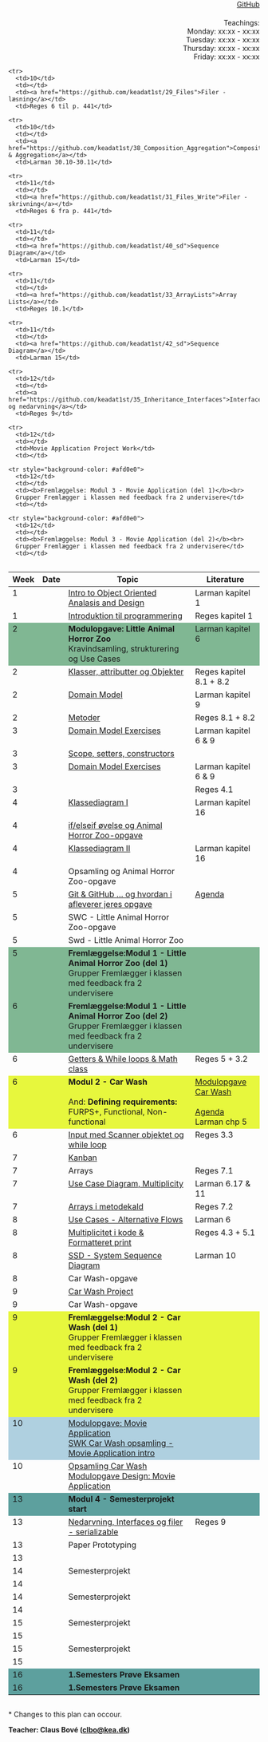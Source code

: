 <head>
  <style> 
    h1:first-of-type {display: none;}
    #github {text-align: right; margin:-50px 0 50px 0}
    #teachings {text-align: right; margin: -30px 0 10px 0}
    #tbl {display: inline-table}
    td {vertical-align: top;}
  </style>
</head>

# Software Design and Construction 1st semester

<div id="github"><a href="https://github.com/keadat1st/">GitHub</a></div>

<div id="teachings">Teachings: <br> Monday: xx:xx - xx:xx <br> Tuesday: xx:xx - xx:xx <br> Thursday: xx:xx - xx:xx <br> Friday: xx:xx - xx:xx</div>

<table id="tbl">
  <thead>
  <tr>
      <th>Week</th>
      <th>Date</th>
      <th>Topic</th>
    <th>Literature</th>
  </tr>
  </thead>
  <tbody>
  <tr>
      <td>1</td>
      <td></td>
      <td>    
        <a href="https://github.com/keadat1st/01_intro_to_Object_Oriented_Analasis_and_Design">Intro to Object Oriented Analasis and Design</a></td>
      <td>Larman kapitel 1</td>
  </tr>
  
  <tr>
      <td>1</td>
      <td></td>
      <td>
        <a href="https://github.com/keadat1st/02_introduktion_til_programmering">Introduktion til programmering</a></td>
      <td>Reges kapitel 1</td>
  </tr>
  
  <tr style="background-color: #80b793">
      <td>2</td>
      <td></td>
      <td>
        <b>Modulopgave: Little Animal Horror Zoo</b><br>
        Kravindsamling, strukturering og Use Cases
      </td>
      <td>
        Larman kapitel 6
      </td>
  </tr>
  
  <tr>
      <td>2</td>
      <td></td>
      <td><a href="https://github.com/keadat1st/04_Classes_and_Objects">Klasser, attributter og Objekter</a></td>
      <td>Reges kapitel 8.1 + 8.2</td>
  </tr>
  
  <tr>
      <td>2</td>
      <td></td>
  <td><a href="https://github.com/keadat1st/05_domain_model">Domain Model</a></td>
      <td>Larman kapitel 9</td>
  </tr>  
  
  <tr>
      <td>2</td>
      <td></td> 
      <td><a href="https://github.com/keadat1st/06_metoder">Metoder</a></td>
      <td>Reges 8.1 + 8.2</td>
  </tr>

  <tr> 
      <td>3</td>
      <td></td>
      <td><a href="https://github.com/keadat1st/07_domain_model_exercises">Domain Model Exercises</a></td>
      <td>Larman kapitel 6 & 9</td>
  </tr>
  
  <tr>      
      <td>3</td>
      <td></td>
      <td><a href="https://github.com/keadat1st/08_constructor_og_set_method">Scope, setters, constructors</a></td>
      <td></td>
  </tr>

  <tr>
      <td>3</td>
      <td></td>
      <td><a href="https://github.com/keadat1st/09_domain_model_exercises">Domain Model Exercises</a></td>
      <td>Larman kapitel 6 & 9</td>
  </tr>
  
  <tr>
      <td>3</td>
      <td></td>
      <td><a href="https://github.com/keadat1st/10_set-metode-og-if"></a></td>
      <td>Reges 4.1</td>
  </tr>
  
  <tr>
      <td>4</td>
      <td></td>
      <td><a href="https://github.com/keadat1st/11_KlasseDiagram">Klassediagram I</a></td>
      <td>Larman kapitel 16</td>
  </tr>
  <tr>
      <td>4</td>
      <td></td>
      <td><a href="https://github.com/keadat1st/12_if_else_if_else">if/elseif øvelse og Animal Horror Zoo-opgave</a></td>
      <td></td>
  </tr>
  
  <tr>
      <td>4</td>
      <td></td>
      <td><a href="https://github.com/keadat1st/13_KlasseDiagram">Klassediagram II</a></td>
      <td>Larman kapitel 16</td>
  </tr>
  
  <tr>
      <td>4</td>
      <td></td>
      <td><a href="https://github.com/keadat1st/14_animal_horror_zoo"></a>Opsamling og Animal Horror Zoo-opgave</td>
      <td></td>
  </tr>

  <tr>
      <td>5</td>
      <td></td>
      <td><a href="https://github.com/keadat1st/15_git_github">Git & GitHub … og hvordan i afleverer jeres opgave</a></td>
      <td><a href="https://github.com/keadat1st/15_git_github">Agenda</a></td>
  </tr>
  
  <tr>
      <td>5</td>
      <td></td>
      <td>SWC - Little Animal Horror Zoo-opgave</td>
      <td></td>
  </tr>
  
  <tr>
      <td>5</td>
      <td></td>
      <td>Swd - Little Animal Horror Zoo</td>
      <td></td>
  </tr>
 
  <tr style="background-color: #80b793">
      <td>5</td>
      <td></td>
      <td><b>Fremlæggelse:Modul 1 -  Little Animal Horror Zoo (del 1)</b><br>
        Grupper Fremlægger i klassen med feedback fra 2 undervisere</td>
      <td></td>
  </tr>
  <tr style="background-color: #80b793">
      <td>6</td>
      <td></td>
      <td><b>Fremlæggelse:Modul 1 -  Little Animal Horror Zoo  (del 2)</b><br>
        Grupper Fremlægger i klassen med feedback fra 2 undervisere</td>
      <td></td>
  </tr>
  
  <tr>
     <td>6</td>
      <td></td>
      <td><a href="https://github.com/keadat1st/18_while_getters">Getters & While loops & Math class</a></td>
      <td>Reges 5 + 3.2</td>
  </tr>
  
  <tr style="background-color: #e7f73d">
      <td>6</td>
      <td></td>
  <td><b>Modul 2 - Car Wash</b><br><br>
    And: <b>Defining requirements:</b><br>
    FURPS+, Functional, Non-functional
  </td>
      <td>
        <a href="https://github.com/keadat1st/CarWashManagementSystem">Modulopgave Car Wash</a><br><br>
        <a href="https://github.com/keadat1st/21_gathering_requirements">Agenda</a><br>
        Larman chp 5
      </td>
  </tr>
  
  <tr>
      <td>6</td>
      <td></td>
      <td><a href="https://github.com/keadat1st/20_Input_og_loops">Input med Scanner objektet og while loop</a></td>
      <td>Reges 3.3</td>
  </tr>
  
  <tr>
      <td>7</td>
      <td></td>
      <td><a href="https://github.com/keadat1st/23_kanban_board">Kanban</a></td>
      <td></td>
  </tr>
  <tr>
      <td>7</td>
      <td></td>
      <td><a href="https://github.com/keadat1st/22_arrays"></a>Arrays</td>
      <td>Reges 7.1</td>
  </tr>
  
  <tr>
      <td>7</td>
      <td></td>
      <td><a href="https://github.com/keadat1st/25_multiplicity_usecaseDiagrammer">Use Case Diagram, Multiplicity</a></td>
      <td>Larman 6.17 & 11</td>
  </tr>
  
  <tr>
     <td>7</td>
      <td></td>
      <td><a href="https://github.com/keadat1st/24_arrays_objects">Arrays i metodekald</a></td>
      <td>Reges 7.2</td>
  </tr>
  
  <tr>
      <td>8</td>
      <td></td>
      <td><a href="https://github.com/keadat1st/27_Use_Cases_alternative_flows">Use Cases - Alternative Flows</a></td>
      <td>Larman 6</td>
  </tr>
  
  <tr>
      <td>8</td>
      <td></td>
      <td><a href="https://github.com/keadat1st/26_Opsamling_format_print">Multiplicitet i kode & Formatteret print</a></td>
      <td>Reges 4.3 + 5.1</td>
  </tr>

  <tr>
      <td>8</td>
      <td></td>
      <td><a href="https://github.com/keadat1st/29_SSD">SSD - System Sequence Diagram</a></td>
      <td>Larman 10 </td>
  </tr>
  
  <tr>
      <td>8</td>
      <td></td>
      <td>Car Wash-opgave</td>
      <td></td>
  </tr>
  
  <tr>
      <td>9</td>
      <td></td>
      <td><a href="https://github.com/keadat1st/31_Car_Wash_project/blob/master/README.md">Car Wash Project</a></td>
      <td></td>
  </tr>
  
  <tr>
      <td>9</td>
      <td></td>
      <td>Car Wash-opgave</td>
      <td></td>
  </tr> 
  <tr style="background-color: #e7f73d">
      <td>9</td>
      <td></td>
      <td><b>Fremlæggelse:Modul 2 - Car Wash  (del 1)</b><br>
          Grupper Fremlægger i klassen med feedback fra 2 undervisere</td>
      <td></td>
  </tr> 
  
  <tr style="background-color: #e7f73d">
      <td>9</td>
      <td></td>
      <td><b>Fremlæggelse:Modul 2 - Car Wash  (del 2)</b><br>
          Grupper Fremlægger i klassen med feedback fra 2 undervisere</td>
      <td></td>
  </tr>
  
  
  <tr style="background-color: #afd0e0">
      <td>10</td>
      <td></td>
      <td><a href="https://github.com/keadat1st/35_Movie_Application/blob/master/README.md">Modulopgave: Movie Application</a><br>
      <a href="https://github.com/keadat1st/28_Movie_Application">SWK Car Wash opsamling - Movie Application intro</a></td>
      <td></td>
  </tr>
  
  <tr>
      <td>10</td>
      <td></td>
      <td><a href="https://github.com/keadat1st/36_followupCarWash/blob/master/README.md">Opsamling Car Wash Modulopgave Design: Movie Application</a></td>
      <td></td>
  </tr>
  
    <tr>
      <td>10</td>
      <td></td>
      <td><a href="https://github.com/keadat1st/29_Files">Filer - læsning</a></td>
      <td>Reges 6 til p. 441</td>
  </tr>
  
    <tr>
      <td>10</td>
      <td></td>
      <td><a href="https://github.com/keadat1st/38_Composition_Aggregation">Composition & Aggregation</a></td>
      <td>Larman 30.10-30.11</td>
  </tr>
  
    <tr>
      <td>11</td>
      <td></td>
      <td><a href="https://github.com/keadat1st/31_Files_Write">Filer - skrivning</a></td>
      <td>Reges 6 fra p. 441</td>
  </tr>
  
    <tr>
      <td>11</td>
      <td></td>
      <td><a href="https://github.com/keadat1st/40_sd">Sequence Diagram</a></td>
      <td>Larman 15</td>
  </tr>
  
    <tr>
      <td>11</td>
      <td></td>
      <td><a href="https://github.com/keadat1st/33_ArrayLists">Array Lists</a></td>
      <td>Reges 10.1</td>
  </tr>
  
    <tr>
      <td>11</td>
      <td></td>
      <td><a href="https://github.com/keadat1st/42_sd">Sequence Diagram</a></td>
      <td>Larman 15</td>
  </tr>
  
    <tr>
      <td>12</td>
      <td></td>
      <td><a href="https://github.com/keadat1st/35_Inheritance_Interfaces">Interfaces og nedarvning</a></td>
      <td>Reges 9</td>
  </tr>
  
    <tr>
      <td>12</td>
      <td></td>
      <td>Movie Application Project Work</td>
      <td></td>
  </tr>
  
    <tr style="background-color: #afd0e0">
      <td>12</td>
      <td></td>
      <td><b>Fremlæggelse: Modul 3 - Movie Application (del 1)</b><br>
      Grupper Fremlægger i klassen med feedback fra 2 undervisere</td>
      <td></td>
  </tr>
  
    <tr style="background-color: #afd0e0">
      <td>12</td>
      <td></td>
      <td><b>Fremlæggelse: Modul 3 - Movie Application (del 2)</b><br>
      Grupper Fremlægger i klassen med feedback fra 2 undervisere</td>
      <td></td>
  </tr>
  
  <tr style="background-color: #5da09e">
      <td>13</td>
      <td></td>
      <td><b>Modul 4 - Semesterprojekt start</b></td>
      <td></td>
  </tr>
      <tr>
      <td>13</td>
      <td></td>
      <td><a href="https://github.com/dat18v2/39_Interfaces_Files">Nedarvning, Interfaces og filer - serializable</a></td>
      <td>Reges 9</td>
  </tr>
      <tr>
      <td>13</td>
      <td></td>
      <td>Paper Prototyping</td>
      <td></td>
  </tr>
      <tr>
      <td>13</td>
      <td></td>
      <td></td>
      <td></td>
  </tr>
      <tr>
      <td>14</td>
      <td></td>
      <td>Semesterprojekt</td>
      <td></td>
  </tr>
        <tr>
      <td>14</td>
      <td></td>
      <td></td>
      <td></td>
  </tr>
        <tr>
      <td>14</td>
      <td></td>
      <td>Semesterprojekt</td>
      <td></td>
  </tr>
        <tr>
      <td>14</td>
      <td></td>
      <td></td>
      <td></td>
  </tr>
        <tr>
      <td>15</td>
      <td></td>
      <td>Semesterprojekt</td>
      <td></td>
  </tr>
          <tr>
      <td>15</td>
      <td></td>
      <td></td>
      <td></td>
  </tr>
  <tr>
      <td>15</td>
      <td></td>
      <td>Semesterprojekt</td>
      <td></td>
  </tr>
  <tr>
      <td>15</td>
      <td></td>
      <td></td>
      <td></td>
  </tr>
 
  <tr style="background-color: #5da09e">
      <td>16</td>
      <td></td>
      <td><b>1.Semesters Prøve Eksamen</b></td>
      <td></td>
  </tr>
  <tr style="background-color: #5da09e">
      <td>16</td>
      <td></td>
      <td><b>1.Semesters Prøve Eksamen</b></td>
      <td></td>
  </tr>

              
  
  </tbody>
</table>
            
\* Changes to this plan can occour. <br>

__Teacher: Claus Bové (clbo@kea.dk)__
